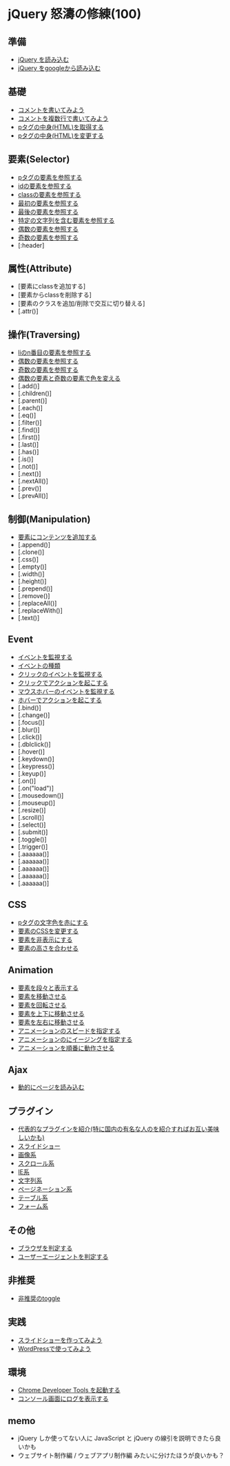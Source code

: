 # jQuery 怒濤の修練(100)


## 準備
- [jQuery を読み込む](setup/010)
- [jQuery をgoogleから読み込む](setup/020)


## 基礎
- [コメントを書いてみよう](base/010)
- [コメントを複数行で書いてみよう](base/020)
- [pタグの中身(HTML)を取得する](base/030)
- [pタグの中身(HTML)を変更する](base/040)


## 要素(Selector)
- [pタグの要素を参照する](selector/010)
- [idの要素を参照する](selector/020)
- [classの要素を参照する](selector/030)
- [最初の要素を参照する](selector/040)
- [最後の要素を参照する](selector/050)
- [特定の文字列を含む要素を参照する](selector/060)
- [偶数の要素を参照する](selector/070)
- [奇数の要素を参照する](selector/080)
- [:header]


## 属性(Attribute)
- [要素にclassを追加する]
- [要素からclassを削除する]
- [要素のクラスを追加/削除で交互に切り替える]
- [.attr()]


## 操作(Traversing)
- [liのn番目の要素を参照する](aaa)
- [偶数の要素を参照する](aaa)
- [奇数の要素を参照する](aaa)
- [偶数の要素と奇数の要素で色を変える](aaa)
- [.add()]
- [.children()]
- [.parent()]
- [.each()]
- [.eq()]
- [.filter()]
- [.find()]
- [.first()]
- [.last()]
- [.has()]
- [.is()]
- [.not()]
- [.next()]
- [.nextAll()]
- [.prev()]
- [.prevAll()]


## 制御(Manipulation)
- [要素にコンテンツを追加する](aaa)
- [.append()]
- [.clone()]
- [.css()]
- [.empty()]
- [.width()]
- [.height()]
- [.prepend()]
- [.remove()]
- [.replaceAll()]
- [.replaceWith()]
- [.text()]


## Event
- [イベントを監視する](aaa)
- [イベントの種類](aaa)
- [クリックのイベントを監視する](aaa)
- [クリックでアクションを起こする](aaa)
- [マウスホバーのイベントを監視する](aaa)
- [ホバーでアクションを起こする](aaa)
- [.bind()]
- [.change()]
- [.focus()]
- [.blur()]
- [.click()]
- [.dblclick()]
- [.hover()]
- [.keydown()]
- [.keypress()]
- [.keyup()]
- [.on()]
- [.on("load")]
- [.mousedown()]
- [.mouseup()]
- [.resize()]
- [.scroll()]
- [.select()]
- [.submit()]
- [.toggle()]
- [.trigger()]
- [.aaaaaa()]
- [.aaaaaa()]
- [.aaaaaa()]
- [.aaaaaa()]
- [.aaaaaa()]


## CSS
- [pタグの文字色を赤にする](selector/010)
- [要素のCSSを変更する](aaa)
- [要素を非表示にする](aaa)
- [要素の高さを合わせる](aaa)


## Animation
- [要素を段々と表示する](aaa)
- [要素を移動させる](aaa)
- [要素を回転させる](aaa)
- [要素を上下に移動させる](aaa)
- [要素を左右に移動させる](aaa)
- [アニメーションのスピードを指定する](aaa)
- [アニメーションのにイージングを指定する](aaa)
- [アニメーションを順番に動作させる](aaa)


## Ajax
- [動的にページを読み込む](aaa)


## プラグイン
- [代表的なプラグインを紹介(特に国内の有名な人のを紹介すればお互い美味しいかも)](aaa)
- [スライドショー](aaa)
- [画像系](aaa)
- [スクロール系](aaa)
- [IE系](aaa)
- [文字列系](aaa)
- [ページネーション系](aaa)
- [テーブル系](aaa)
- [フォーム系](aaa)

## その他
- [ブラウザを判定する](aaa)
- [ユーザーエージェントを判定する](aaa)


## 非推奨
- [非推奨のtoggle](.toggle)


## 実践
- [スライドショーを作ってみよう](aaa)
- [WordPressで使ってみよう](aaa)


## 環境
- [Chrome Developer Tools を起動する](aaa)
- [コンソール画面にログを表示する](aaa)


## memo
- jQuery しか使ってない人に JavaScript と jQuery の線引を説明できたら良いかも
- ウェブサイト制作編 / ウェブアプリ制作編 みたいに分けたほうが良いかも？


